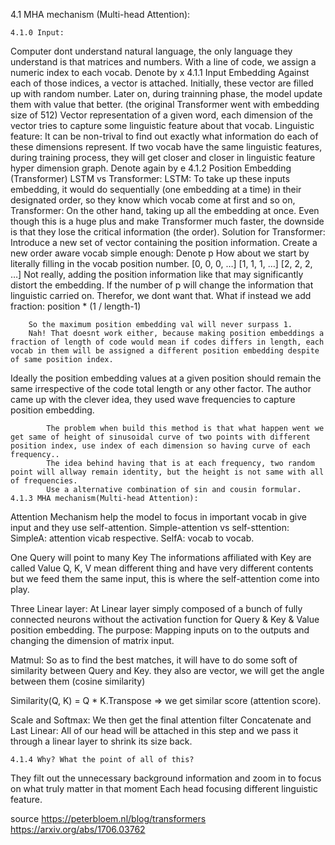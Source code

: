 4.1 MHA mechanism (Multi-head Attention):

    4.1.0 Input: 
Computer dont understand natural language, the only language they understand is that matrices and numbers.
With a line of code, we assign a numeric index to each vocab.
Denote by x 
    4.1.1 Input Embedding
Against each of those indices, a vector is attached. Initially, these vector are filled up with random number. Later on, during trainning phase, the model update them with value that better. (the original Transformer went with embedding size of 512) Vector representation of a given word, each dimension of the vector tries to capture some linguistic feature about that vocab.
Linguistic feature: It can be non-trival to find out exactly what information do each of these dimensions represent.
If two vocab have the same linguistic features, during training process, they will get closer and closer in linguistic feature hyper dimension graph.
Denote again by e
	4.1.2 Position Embedding (Transformer)
LSTM vs Transformer:
LSTM: To take up these inputs embedding, it would do sequentially (one embedding at a time) in their designated order, so they know which vocab come at first and so on,
Transformer: On the other hand, taking up all the embedding at once. Even though this is a huge plus and make Transformer much faster, the downside is that they lose the critical information (the order).
Solution for Transformer: Introduce a new set of vector containing the position information.
Create a new order aware vocab simple enough: 
Denote p
How about we start by literally filling in the vocab position number. [0, 0, 0, …]
	    [1, 1, 1, …]
	    [2, 2, 2, …]
			Not really, adding the position information like that may significantly distort the embedding. If the number of p will change the information that linguistic carried on. Therefor, we dont want that.
What if instead we add fraction: position * (1 / length-1)
    
		So the maximum position embedding val will never surpass 1.
		Nah! That doesnt work either, because making position embeddings a fraction of length of code would mean if codes differs in length, each vocab in them will be assigned a different position embedding despite of same position index.
Ideally the position embedding values at a given position should remain the same irrespective of the code total length or any other factor.
The author came up with the clever idea, they used wave frequencies to capture position embedding.
			
			The problem when build this method is that what happen went we get same of height of sinusoidal curve of two points with different position index, use index of each dimension so having curve of each frequency..
			The idea behind having that is at each frequency, two random point will allway remain identity, but the height is not same with all of frequencies.
			Use a alternative combination of sin and cousin formular.
    4.1.3 MHA mechanism(Multi-head Attention):
Attention Mechanism help the model to focus in important vocab in give input and they use self-attention.
Simple-attention vs self-sttention:
SimpleA: attention vicab respective.
SelfA: vocab to vocab. 


One Query will point to many Key
The informations affiliated with Key are called Value
Q, K, V mean different thing and have very different contents but we feed them the same input, this is where the self-attention come into play.

Three Linear layer: At Linear layer simply composed of a bunch of fully connected neurons without the activation function for Query & Key & Value position embedding.
The purpose: Mapping inputs on to the outputs and changing the dimension of matrix input.

Matmul:
 So as to find the best matches, it will have to do some soft of similarity between Query and Key.
they also are vector, we will get the angle between them (cosine similarity)

Similarity(Q, K) = Q * K.Transpose => we get similar score (attention score).

Scale and Softmax: We then get the final attention filter 
Concatenate and Last Linear: All of our head will be attached in this step and we pass it through a linear layer to shrink its size back.


	4.1.4 Why? What the point of all of this?
They filt out the unnecessary background information and zoom in to focus on what truly matter in that moment
Each head focusing different linguistic feature.

source
https://peterbloem.nl/blog/transformers
https://arxiv.org/abs/1706.03762



